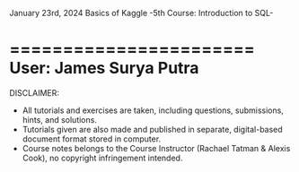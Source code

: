 January 23rd, 2024
Basics of Kaggle
-5th Course: Introduction to SQL-

=======================
User: James Surya Putra
=======================

DISCLAIMER:
- All tutorials and exercises are taken, including questions, submissions, hints, and solutions.
- Tutorials given are also made and published in separate, digital-based document format stored in computer.
- Course notes belongs to the Course Instructor (Rachael Tatman & Alexis Cook), no copyright infringement intended.
